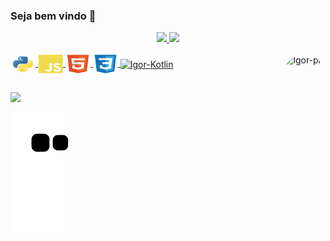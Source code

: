 ### Seja bem vindo 👋
<div align="center">
  <a href="https://github.com/IgorFrutuoso">
  <img height="130em" src="https://github-readme-stats.vercel.app/api?username=IgorFrutuoso&show_icons=true&theme=merko&include_all_commits=true&count_private=true"/>
  <img height="130em" src="https://github-readme-stats.vercel.app/api/top-langs/?username=IgorFrutuoso&layout=compact&langs_count=7&theme=merko"/>
</div>
<div style="display: inline_block"><br>
  <img align="center" alt="Igor-Python" height="30" width="40" src="https://raw.githubusercontent.com/devicons/devicon/master/icons/python/python-original.svg">
  <img align="center" alt="Igor-Js" height="30" width="40" src="https://raw.githubusercontent.com/devicons/devicon/master/icons/javascript/javascript-plain.svg">
  <img align="center" alt="Igor-HTML" height="30" width="40" src="https://raw.githubusercontent.com/devicons/devicon/master/icons/html5/html5-original.svg">
  <img align="center" alt="Igor-CSS" height="30" width="40" src="https://raw.githubusercontent.com/devicons/devicon/master/icons/css3/css3-original.svg">
  <img align="center" alt="Igor-Kotlin" height="30" width="40" src="https://cdn.jsdelivr.net/gh/devicons/devicon/icons/kotlin/kotlin-original.svg">
  <img align="right" alt="Igor-pic" height="150" style="border-radius:50px;" src="https://c.tenor.com/W32JBtWNIiUAAAAd/baby-yoda-drink.gif">
</div>
  
  ##
 
<div> 
  <a href="https://www.linkedin.com/in/igor-frutuoso-572542200/" target="_blank"><img src="https://img.shields.io/badge/-LinkedIn-%230077B5?style=for-the-badge&logo=linkedin&logoColor=white" target="_blank"></a> 
 
  ![Snake animation](https://github.com/IgorFrutuoso/IgorFrutuoso/blob/output/github-contribution-grid-snake.svg)
 
</div>
